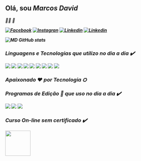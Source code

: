 ### <h2>Olá, sou <i><b>Marcos David</h2> 👨‍🦱 👋
[![Facebook](https://img.shields.io/badge/Facebook-1877F2?style=for-the-badge&logo=facebook&logoColor=white)](https://www.facebook.com/marc05d4vid)
[![Instagran](https://img.shields.io/badge/Instagram-E4405F?style=for-the-badge&logo=instagram&logoColor=white)](https://www.instagram.com/mdavidgomes/)
[![Linkedin](https://img.shields.io/badge/LinkedIn-0077B5?style=for-the-badge&logo=linkedin&logoColor=white)](http://www.linkedin.com/in/marcos-david-b70250119)
[![Linkedin](https://img.shields.io/badge/WhatsApp-25D366?style=for-the-badge&logo=whatsapp&logoColor=white)](https://wa.me/qr/BKVUVCV3TN7PN1)

![MD GitHub stats](https://github-readme-stats.vercel.app/api?username=mdg0m35&show_icons=true&theme=merko)

### Linguagens e Tecnologias que utilizo no dia a dia ✔️

![](https://img.shields.io/badge/JavaScript-323330?style=for-the-badge&logo=javascript&logoColor=F7DF1E)
![](https://img.shields.io/badge/jQuery-0769AD?style=for-the-badge&logo=jquery&logoColor=white)
![](https://img.shields.io/badge/Bootstrap-563D7C?style=for-the-badge&logo=bootstrap&logoColor=white)
![](https://img.shields.io/badge/Angular-DD0031?style=for-the-badge&logo=angular&logoColor=white)
![](https://img.shields.io/badge/Java-ED8B00?style=for-the-badge&logo=java&logoColor=white)
![](https://img.shields.io/badge/CSS3-1572B6?style=for-the-badge&logo=css3&logoColor=white)
![](	https://img.shields.io/badge/HTML5-E34F26?style=for-the-badge&logo=html5&logoColor=white)
![](https://img.shields.io/badge/Spring-6DB33F?style=for-the-badge&logo=spring&logoColor=white)
![](https://img.shields.io/badge/MySQL-00000F?style=for-the-badge&logo=mysql&logoColor=white)

### Apaixonado ❤️ por Tecnologia ⛭

### Programas de Edição 🎨 que uso no dia a dia ✔️
![](https://aleen42.github.io/badges/src/photoshop.svg)
![](https://aleen42.github.io/badges/src/illustrator.svg)
![](https://aleen42.github.io/badges/src/after_effects.svg)
  
### Curso On-line sem certificado ✔️
   <img src="https://user-images.githubusercontent.com/57731043/151671333-614718d2-303d-4831-8f5c-d94e28cfc697.png" width="80px">
      
    

    



    

      

    
